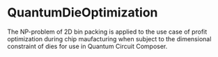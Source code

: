 # QuantumDieOptimization
The NP-problem of 2D bin packing is applied to the use case of profit optimization during chip maufacturing when subject to the dimensional 
constraint of dies for use in Quantum Circuit Composer.

